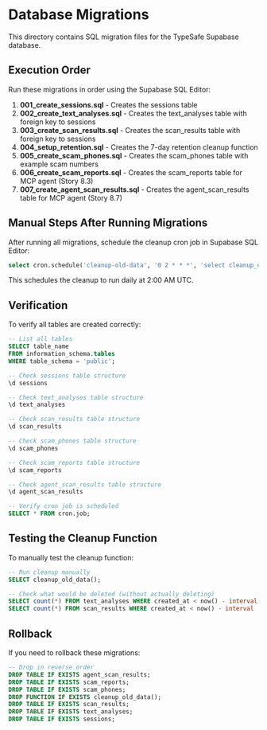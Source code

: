 # Database Migrations

This directory contains SQL migration files for the TypeSafe Supabase database.

## Execution Order

Run these migrations in order using the Supabase SQL Editor:

1. **001_create_sessions.sql** - Creates the sessions table
2. **002_create_text_analyses.sql** - Creates the text_analyses table with foreign key to sessions
3. **003_create_scan_results.sql** - Creates the scan_results table with foreign key to sessions
4. **004_setup_retention.sql** - Creates the 7-day retention cleanup function
5. **005_create_scam_phones.sql** - Creates the scam_phones table with example scam numbers
6. **006_create_scam_reports.sql** - Creates the scam_reports table for MCP agent (Story 8.3)
7. **007_create_agent_scan_results.sql** - Creates the agent_scan_results table for MCP agent (Story 8.7)

## Manual Steps After Running Migrations

After running all migrations, schedule the cleanup cron job in Supabase SQL Editor:

```sql
select cron.schedule('cleanup-old-data', '0 2 * * *', 'select cleanup_old_data()');
```

This schedules the cleanup to run daily at 2:00 AM UTC.

## Verification

To verify all tables are created correctly:

```sql
-- List all tables
SELECT table_name 
FROM information_schema.tables 
WHERE table_schema = 'public';

-- Check sessions table structure
\d sessions

-- Check text_analyses table structure
\d text_analyses

-- Check scan_results table structure
\d scan_results

-- Check scam_phones table structure
\d scam_phones

-- Check scam_reports table structure
\d scam_reports

-- Check agent_scan_results table structure
\d agent_scan_results

-- Verify cron job is scheduled
SELECT * FROM cron.job;
```

## Testing the Cleanup Function

To manually test the cleanup function:

```sql
-- Run cleanup manually
SELECT cleanup_old_data();

-- Check what would be deleted (without actually deleting)
SELECT count(*) FROM text_analyses WHERE created_at < now() - interval '7 days';
SELECT count(*) FROM scan_results WHERE created_at < now() - interval '7 days';
```

## Rollback

If you need to rollback these migrations:

```sql
-- Drop in reverse order
DROP TABLE IF EXISTS agent_scan_results;
DROP TABLE IF EXISTS scam_reports;
DROP TABLE IF EXISTS scam_phones;
DROP FUNCTION IF EXISTS cleanup_old_data();
DROP TABLE IF EXISTS scan_results;
DROP TABLE IF EXISTS text_analyses;
DROP TABLE IF EXISTS sessions;
```


